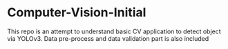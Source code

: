 # Computer-Vision-Initial

This repo is an attempt to understand basic CV application to detect object via YOLOv3. 
Data pre-process and data validation part is also included
